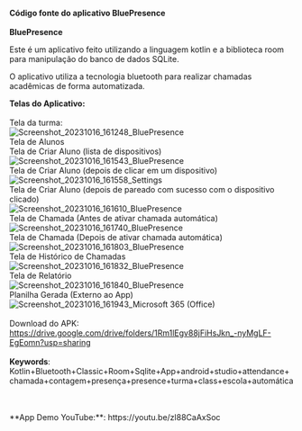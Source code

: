 **Código fonte do aplicativo BluePresence**
<br>
<br>
**BluePresence**


Este é um aplicativo feito utilizando a linguagem kotlin e a biblioteca room para manipulação do banco de dados SQLite.

O aplicativo utiliza a tecnologia bluetooth para realizar chamadas acadêmicas de forma automatizada.

**Telas do Aplicativo:**
<br>
<br>
Tela da turma:
<br>
![Screenshot_20231016_161248_BluePresence](https://github.com/LuisFalci/BluePresence/assets/78694561/94d501f5-e0fb-48a5-9380-cabeac977ea6)
<br>
Tela de Alunos
<br>
Tela de Criar Aluno (lista de dispositivos)
<br>
![Screenshot_20231016_161543_BluePresence](https://github.com/LuisFalci/BluePresence/assets/78694561/97c0ce32-082a-4bd2-b235-476d5d597b3f)
<br>
Tela de Criar Aluno (depois de clicar em um dispositivo)
<br>
![Screenshot_20231016_161558_Settings](https://github.com/LuisFalci/BluePresence/assets/78694561/24c59287-99ad-4918-858f-3ae43e485df1)
<br>
Tela de Criar Aluno (depois de pareado com sucesso com o dispositivo clicado)
<br>
![Screenshot_20231016_161610_BluePresence](https://github.com/LuisFalci/BluePresence/assets/78694561/ee9933db-2cf0-4b6b-bda3-b7e8082afff2)
<br>
Tela de Chamada (Antes de ativar chamada automática)
<br>
![Screenshot_20231016_161740_BluePresence](https://github.com/LuisFalci/BluePresence/assets/78694561/e82b41a4-382b-46e1-873a-6a2a964791d0)
<br>
Tela de Chamada (Depois de ativar chamada automática)
<br>
![Screenshot_20231016_161803_BluePresence](https://github.com/LuisFalci/BluePresence/assets/78694561/74ddf53d-2bb3-436c-bb24-48a9f0e6a4ca)
<br>
Tela de Histórico de Chamadas
<br>
![Screenshot_20231016_161832_BluePresence](https://github.com/LuisFalci/BluePresence/assets/78694561/428f3e02-9829-4f00-98c0-ac0d2109629f)
<br>
Tela de Relatório
<br>
![Screenshot_20231016_161840_BluePresence](https://github.com/LuisFalci/BluePresence/assets/78694561/f49a6054-bb22-48f6-89cc-853351293944)
<br>
Planilha Gerada (Externo ao App)
<br>
![Screenshot_20231016_161943_Microsoft 365 (Office)](https://github.com/LuisFalci/BluePresence/assets/78694561/55fe5127-bd43-4f6e-843f-3deccf367473)
<br>
<br>
Download do APK:
<br>
https://drive.google.com/drive/folders/1Rm1lEgv88jFiHsJkn_-nyMgLF-EgEomn?usp=sharing
<br>
<br>
**Keywords**: 
Kotlin+Bluetooth+Classic+Room+Sqlite+App+android+studio+attendance+chamada+contagem+presença+presence+turma+class+escola+automática

<br>
<br>
**App Demo YouTube:**: 
https://youtu.be/zl88CaAxSoc






